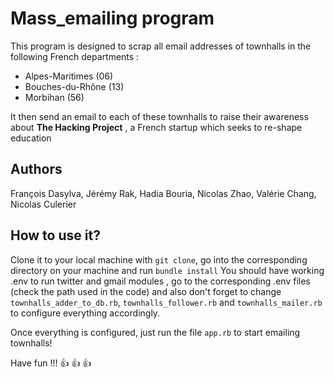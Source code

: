 # Mass_emailing program

This program is designed to scrap all email addresses of townhalls in the following French departments :

- Alpes-Maritimes (06)
- Bouches-du-Rhône (13)
- Morbihan (56)

It then send an email to each of these townhalls to raise their awareness about **The Hacking Project** , a French startup which seeks to
re-shape education

## Authors

François Dasylva, Jérémy Rak, Hadia Bouria, Nicolas Zhao, Valérie  Chang, Nicolas Culerier

## How to use it?

Clone it to your local machine with ```git clone```, go into the corresponding directory on your machine and run ```bundle install```
You should have working .env to run twitter and gmail modules , go to the corresponding .env files (check the path used in the code) and also don't forget to change ```townhalls_adder_to_db.rb```, ```townhalls_follower.rb``` and ```townhalls_mailer.rb``` to configure everything accordingly.

Once everything is configured, just run the file ```app.rb``` to start emailing townhalls!

Have fun !!! :+1: :+1: :+1:
